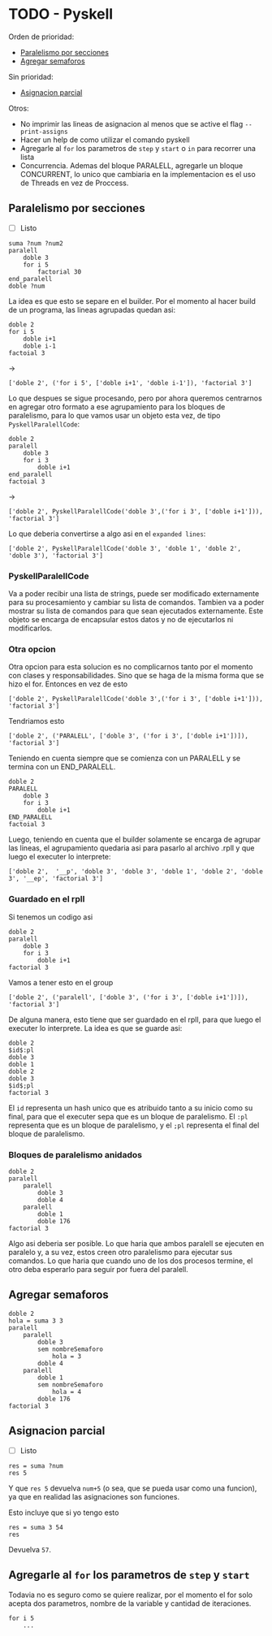 # TODO - Pyskell

Orden de prioridad:
- [Paralelismo por secciones](#paralelismo-por-secciones)
- [Agregar semaforos](#agregar-semaforos)

Sin prioridad:
- [Asignacion parcial](#asignacion-parcial)

Otros:
- No imprimir las lineas de asignacion al menos que se active el flag `--print-assigns`
- Hacer un help de como utilizar el comando pyskell
- Agregarle al `for` los parametros de `step` y `start` o `in` para recorrer una lista
- Concurrencia. Ademas del bloque PARALELL, agregarle un bloque CONCURRENT, lo unico que cambiaria en la implementacion es el uso de Threads en vez de Proccess.

## Paralelismo por secciones

- [ ] Listo

```
suma ?num ?num2
paralell
    doble 3
    for i 5
        factorial 30
end_paralell
doble ?num
```

La idea es que esto se separe en el builder.
Por el momento al hacer build de un programa, las lineas agrupadas quedan asi:

```
doble 2
for i 5
    doble i+1
    doble i-1
factoial 3
```
->
```
['doble 2', ('for i 5', ['doble i+1', 'doble i-1']), 'factorial 3']
```

Lo que despues se sigue procesando, pero por ahora queremos centrarnos en agregar otro formato a ese agrupamiento para los bloques de paralelismo, para lo que vamos usar un objeto esta vez, de tipo `PyskellParalellCode`: 

```
doble 2
paralell
    doble 3
    for i 3
        doble i+1
end_paralell
factoial 3
```
->
```
['doble 2', PyskellParalellCode('doble 3',('for i 3', ['doble i+1'])), 'factorial 3']
```

Lo que deberia convertirse a algo asi en el `expanded lines`:

```
['doble 2', PyskellParalellCode('doble 3', 'doble 1', 'doble 2', 'doble 3'), 'factorial 3']
```

### PyskellParalellCode

Va a poder recibir una lista de strings, puede ser modificado externamente para su procesamiento y cambiar su lista de comandos. Tambien va a poder mostrar su lista de comandos para que sean ejecutados externamente. Este objeto se encarga de encapsular estos datos y no de ejecutarlos ni modificarlos.

### Otra opcion

Otra opcion para esta solucion es no complicarnos tanto por el momento con clases y responsabilidades. Sino que se haga de la misma forma que se hizo el for. Entonces en vez de esto

```
['doble 2', PyskellParalellCode('doble 3',('for i 3', ['doble i+1'])), 'factorial 3']
```

Tendriamos esto

```
['doble 2', ('PARALELL', ['doble 3', ('for i 3', ['doble i+1'])]), 'factorial 3']
```

Teniendo en cuenta siempre que se comienza con un PARALELL y se termina con un END_PARALELL.

```
doble 2
PARALELL
    doble 3
    for i 3
        doble i+1
END_PARALELL
factoial 3
```

Luego, teniendo en cuenta que el builder solamente se encarga de agrupar las lineas, el agrupamiento quedaria asi para pasarlo al archivo .rpll y que luego el executer lo interprete:

```
['doble 2',  '__p', 'doble 3', 'doble 3', 'doble 1', 'doble 2', 'doble 3', '__ep', 'factorial 3']
```


### Guardado en el rpll

Si tenemos un codigo asi

```
doble 2
paralell
    doble 3
    for i 3
        doble i+1
factorial 3
```

Vamos a tener esto en el group

```
['doble 2', ('paralell', ['doble 3', ('for i 3', ['doble i+1'])]), 'factorial 3']
```

De alguna manera, esto tiene que ser guardado en el rpll, para que luego el executer lo interprete. La idea es que se guarde asi:

```
doble 2
$id$:pl
doble 3
doble 1
doble 2
doble 3
$id$;pl
factorial 3
```

El `id` representa un hash unico que es atribuido tanto a su inicio como su final, para que el executer sepa que es un bloque de paralelismo. El `:pl` representa que es un bloque de paralelismo, y el `;pl` representa el final del bloque de paralelismo.

### Bloques de paralelismo anidados

```
doble 2
paralell
    paralell
        doble 3
        doble 4
    paralell
        doble 1
        doble 176
factorial 3
```

Algo asi deberia ser posible. Lo que haria que ambos paralell se ejecuten en paralelo y, a su vez, estos creen otro paralelismo para ejecutar sus comandos. Lo que haria que cuando uno de los dos procesos termine, el otro deba esperarlo para seguir por fuera del paralell.

## Agregar semaforos

```
doble 2
hola = suma 3 3
paralell
    paralell
        doble 3
        sem nombreSemaforo
            hola = 3
        doble 4
    paralell
        doble 1
        sem nombreSemaforo
            hola = 4
        doble 176
factorial 3
```



## Asignacion parcial

- [ ] Listo

```
res = suma ?num
res 5
```

Y que `res 5` devuelva `num+5` (o sea, que se pueda usar como una funcion), ya que en realidad las asignaciones son funciones.

Esto incluye que si yo tengo esto

```
res = suma 3 54
res
```

Devuelva `57`.

## Agregarle al `for` los parametros de `step` y `start`

Todavia no es seguro como se quiere realizar, por el momento el for solo acepta dos parametros, nombre de la variable y cantidad de iteraciones.

```
for i 5
    ...
```